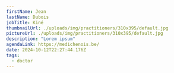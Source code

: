 ```yaml
---
firstName: Jean
lastName: Dubois
jobTitle: Kiné
thumbnailUrl: ./uploads/img/practitioners/310x395/default.jpg
pictureUrl: ./uploads/img/practitioners/310x395/default.jpg
description: "Lorem ipsum"
agendaLink: https://medichenois.be/
date: 2024-10-12T22:27:44.176Z
tags:
  - doctor
---
```

